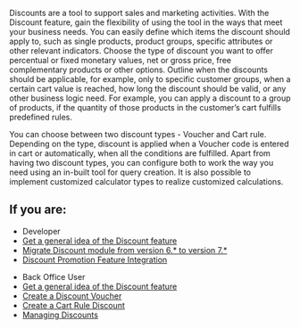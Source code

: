 Discounts are a tool to support sales and marketing activities. With the Discount feature, gain the flexibility of using the tool in the ways that meet your business needs. You can easily define which items the discount should apply to, such as single products, product groups, specific attributes or other relevant indicators. Choose the type of discount you want to offer percentual or fixed monetary values, net or gross price, free
complementary products or other options. Outline when the discounts should be applicable, for example, only to specific customer groups, when a certain cart value is reached, how long the discount should be valid, or any other business logic need. For example, you can apply a discount to a group of products, if the quantity of those products in the customer’s cart fulfills predefined rules.

You can choose between two discount types - Voucher and Cart rule. Depending on the type, discount is applied when a Voucher code is entered in cart or automatically, when all the conditions are fulfilled. Apart from having two discount types, you can configure both to work the way you need using an in-built tool for query creation. It is also possible to implement customized calculator types to realize customized calculations.

## If you are:

<div class="mr-container">
    <div class="mr-list-container">
        <!-- col1 -->
        <div class="mr-col">
            <ul class="mr-list mr-list-green">
                <li class="mr-title">Developer</li>
                <li><a href="https://documentation.spryker.com/v2/docs/discount-feature-overview-201903">Get a general idea of the Discount feature</a></li>
                <li><a href="https://documentation.spryker.com/v4/docs/mg-discount#upgrading-from-version-6---to-version-7--" class="mr-link">Migrate Discount module from version 6.* to version 7.*</a></li>
                <li><a href="https://documentation.spryker.com/v4/docs/discount-promotion-feature-integration" class="mr-link">Discount Promotion Feature Integration</a></li>
               <!-- <li><a href="https://documentation.spryker.com/v4/docs/db-schema-discounts" class="mr-link"> Learn the Discounts database schema</a></li>-->
            </ul>
        </div>
        <!-- col2 -->
        <div class="mr-col">
            <ul class="mr-list mr-list-blue">
                <li class="mr-title"> Back Office User</li>
                <li><a href="https://documentation.spryker.com/v2/docs/discount-feature-overview-201903">Get a general idea of the Discount feature</a></li>
                <li><a href="https://documentation.spryker.com/v4/docs/creating-a-discount-voucher" class="mr-link">Create a Discount Voucher</a></li>
                <li><a href="https://documentation.spryker.com/v4/docs/creating-a-cart-rule-discount" class="mr-link">Create a Cart Rule Discount</a></li>
                 <li><a href="https://documentation.spryker.com/v4/docs/managing-discounts" class="mr-link">Managing Discounts</a></li>
            </ul>
        </div>
    </div>
</div>